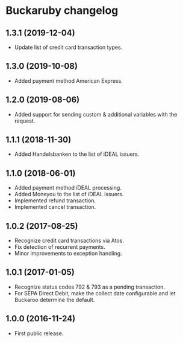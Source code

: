 # Buckaruby changelog

## 1.3.1 (2019-12-04)

- Update list of credit card transaction types.

## 1.3.0 (2019-10-08)

- Added payment method American Express.

## 1.2.0 (2019-08-06)

- Added support for sending custom & additional variables with the request.

## 1.1.1 (2018-11-30)

- Added Handelsbanken to the list of iDEAL issuers.

## 1.1.0 (2018-06-01)

- Added payment method iDEAL processing.
- Added Moneyou to the list of iDEAL issuers.
- Implemented refund transaction.
- Implemented cancel transaction.

## 1.0.2 (2017-08-25)

- Recognize credit card transactions via Atos.
- Fix detection of recurrent payments.
- Minor improvements to exception handling.

## 1.0.1 (2017-01-05)

- Recognize status codes 792 & 793 as a pending transaction.
- For SEPA Direct Debit, make the collect date configurable and let Buckaroo determine the default.

## 1.0.0 (2016-11-24)

- First public release.
